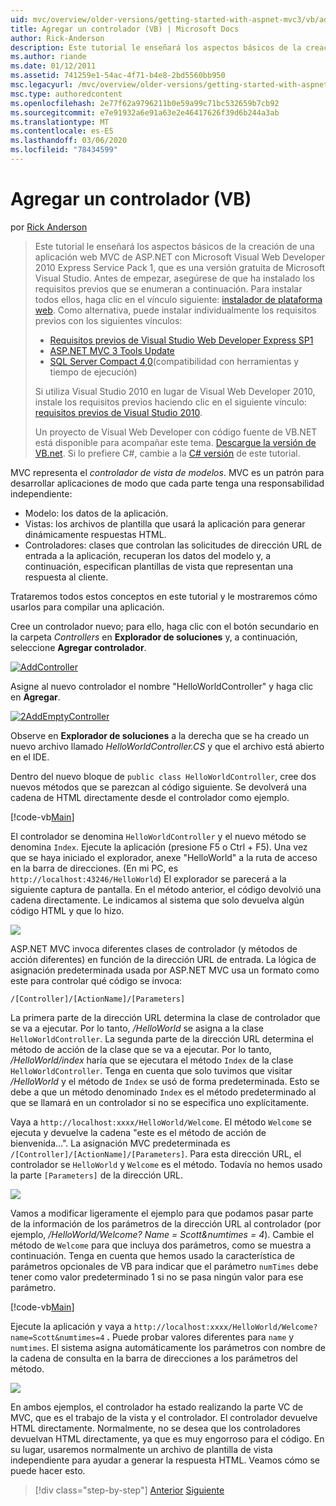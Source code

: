 ```yaml
---
uid: mvc/overview/older-versions/getting-started-with-aspnet-mvc3/vb/adding-a-controller
title: Agregar un controlador (VB) | Microsoft Docs
author: Rick-Anderson
description: Este tutorial le enseñará los aspectos básicos de la creación de una aplicación web MVC de ASP.NET con Microsoft Visual Web Developer 2010 Express Service Pack 1, que es...
ms.author: riande
ms.date: 01/12/2011
ms.assetid: 741259e1-54ac-4f71-b4e8-2bd5560bb950
msc.legacyurl: /mvc/overview/older-versions/getting-started-with-aspnet-mvc3/vb/adding-a-controller
msc.type: authoredcontent
ms.openlocfilehash: 2e77f62a9796211b0e59a99c71bc532659b7cb92
ms.sourcegitcommit: e7e91932a6e91a63e2e46417626f39d6b244a3ab
ms.translationtype: MT
ms.contentlocale: es-ES
ms.lasthandoff: 03/06/2020
ms.locfileid: "78434599"
---
```

# <a name="adding-a-controller-vb"></a>Agregar un controlador (VB)

por [Rick Anderson](https://twitter.com/RickAndMSFT)

> Este tutorial le enseñará los aspectos básicos de la creación de una aplicación web MVC de ASP.NET con Microsoft Visual Web Developer 2010 Express Service Pack 1, que es una versión gratuita de Microsoft Visual Studio. Antes de empezar, asegúrese de que ha instalado los requisitos previos que se enumeran a continuación. Para instalar todos ellos, haga clic en el vínculo siguiente: [instalador de plataforma web](https://www.microsoft.com/web/gallery/install.aspx?appid=VWD2010SP1Pack). Como alternativa, puede instalar individualmente los requisitos previos con los siguientes vínculos:
> 
> - [Requisitos previos de Visual Studio Web Developer Express SP1](https://www.microsoft.com/web/gallery/install.aspx?appid=VWD2010SP1Pack)
> - [ASP.NET MVC 3 Tools Update](https://www.microsoft.com/web/gallery/install.aspx?appsxml=&amp;appid=MVC3)
> - [SQL Server Compact 4,0](https://www.microsoft.com/web/gallery/install.aspx?appid=SQLCE;SQLCEVSTools_4_0)(compatibilidad con herramientas y tiempo de ejecución)
> 
> Si utiliza Visual Studio 2010 en lugar de Visual Web Developer 2010, instale los requisitos previos haciendo clic en el siguiente vínculo: [requisitos previos de Visual Studio 2010](https://www.microsoft.com/web/gallery/install.aspx?appsxml=&amp;appid=VS2010SP1Pack).
> 
> Un proyecto de Visual Web Developer con código fuente de VB.NET está disponible para acompañar este tema. [Descargue la versión de VB.net](https://code.msdn.microsoft.com/Introduction-to-MVC-3-10d1b098). Si lo prefiere C#, cambie a la [ C# versión](../cs/adding-a-controller.md) de este tutorial.

MVC representa el *controlador de vista de modelos*. MVC es un patrón para desarrollar aplicaciones de modo que cada parte tenga una responsabilidad independiente:

- Modelo: los datos de la aplicación.
- Vistas: los archivos de plantilla que usará la aplicación para generar dinámicamente respuestas HTML.
- Controladores: clases que controlan las solicitudes de dirección URL de entrada a la aplicación, recuperan los datos del modelo y, a continuación, especifican plantillas de vista que representan una respuesta al cliente.

Trataremos todos estos conceptos en este tutorial y le mostraremos cómo usarlos para compilar una aplicación.

Cree un controlador nuevo; para ello, haga clic con el botón secundario en la carpeta *Controllers* en **Explorador de soluciones** y, a continuación, seleccione **Agregar controlador**.

[![AddController](adding-a-controller/_static/image2.png "AddController")](adding-a-controller/_static/image1.png)

Asigne al nuevo controlador el nombre &quot;HelloWorldController&quot; y haga clic en **Agregar**.

[![2AddEmptyController](adding-a-controller/_static/image4.png "2AddEmptyController")](adding-a-controller/_static/image3.png)

Observe en **Explorador de soluciones** a la derecha que se ha creado un nuevo archivo llamado *HelloWorldController.CS* y que el archivo está abierto en el IDE.

Dentro del nuevo bloque de `public class HelloWorldController`, cree dos nuevos métodos que se parezcan al código siguiente. Se devolverá una cadena de HTML directamente desde el controlador como ejemplo.

[!code-vb[Main](adding-a-controller/samples/sample1.vb)]

El controlador se denomina `HelloWorldController` y el nuevo método se denomina `Index`. Ejecute la aplicación (presione F5 o Ctrl + F5). Una vez que se haya iniciado el explorador, anexe &quot;HelloWorld&quot; a la ruta de acceso en la barra de direcciones. (En mi PC, es `http://localhost:43246/HelloWorld`) El explorador se parecerá a la siguiente captura de pantalla. En el método anterior, el código devolvió una cadena directamente. Le indicamos al sistema que solo devuelva algún código HTML y que lo hizo.

![](adding-a-controller/_static/image5.png)

ASP.NET MVC invoca diferentes clases de controlador (y métodos de acción diferentes) en función de la dirección URL de entrada. La lógica de asignación predeterminada usada por ASP.NET MVC usa un formato como este para controlar qué código se invoca:

`/[Controller]/[ActionName]/[Parameters]`

La primera parte de la dirección URL determina la clase de controlador que se va a ejecutar. Por lo tanto, */HelloWorld* se asigna a la clase `HelloWorldController`. La segunda parte de la dirección URL determina el método de acción de la clase que se va a ejecutar. Por lo tanto, */HelloWorld/index* haría que se ejecutara el método `Index` de la clase `HelloWorldController`. Tenga en cuenta que solo tuvimos que visitar */HelloWorld* y el método de `Index` se usó de forma predeterminada. Esto se debe a que un método denominado `Index` es el método predeterminado al que se llamará en un controlador si no se especifica uno explícitamente.

Vaya a `http://localhost:xxxx/HelloWorld/Welcome`. El método `Welcome` se ejecuta y devuelve la cadena &quot;este es el método de acción de bienvenida...&quot;. La asignación MVC predeterminada es `/[Controller]/[ActionName]/[Parameters]`. Para esta dirección URL, el controlador se `HelloWorld` y `Welcome` es el método. Todavía no hemos usado la parte `[Parameters]` de la dirección URL.

![](adding-a-controller/_static/image6.png)

Vamos a modificar ligeramente el ejemplo para que podamos pasar parte de la información de los parámetros de la dirección URL al controlador (por ejemplo, */HelloWorld/Welcome? Name = Scott&amp;numtimes = 4*). Cambie el método de `Welcome` para que incluya dos parámetros, como se muestra a continuación. Tenga en cuenta que hemos usado la característica de parámetros opcionales de VB para indicar que el parámetro `numTimes` debe tener como valor predeterminado 1 si no se pasa ningún valor para ese parámetro.

[!code-vb[Main](adding-a-controller/samples/sample2.vb)]

Ejecute la aplicación y vaya a `http://localhost:xxxx/HelloWorld/Welcome?name=Scott&numtimes=4` **.** Puede probar valores diferentes para `name` y `numtimes`. El sistema asigna automáticamente los parámetros con nombre de la cadena de consulta en la barra de direcciones a los parámetros del método.

![](adding-a-controller/_static/image7.png)

En ambos ejemplos, el controlador ha estado realizando la parte VC de MVC, que es el trabajo de la vista y el controlador. El controlador devuelve HTML directamente. Normalmente, no se desea que los controladores devuelvan HTML directamente, ya que es muy engorroso para el código. En su lugar, usaremos normalmente un archivo de plantilla de vista independiente para ayudar a generar la respuesta HTML. Veamos cómo se puede hacer esto.

> [!div class="step-by-step"]
> [Anterior](intro-to-aspnet-mvc-3.md)
> [Siguiente](adding-a-view.md)
